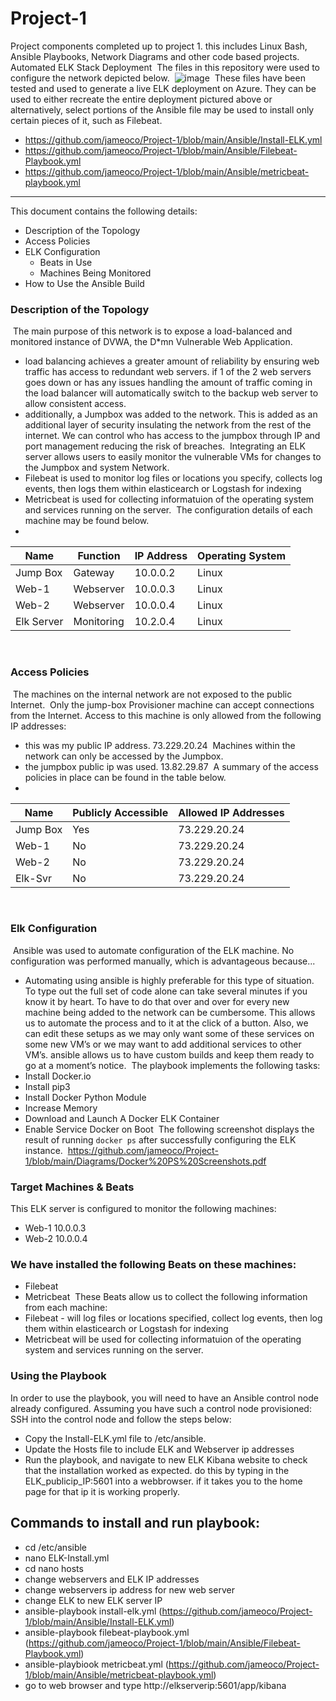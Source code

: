 # Project-1
Project components completed up to project 1. this includes Linux Bash, Ansible Playbooks, Network Diagrams and other code based projects.
​
Automated ELK Stack Deployment
​
The files in this repository were used to configure the network depicted below.
​
![image](https://user-images.githubusercontent.com/80502251/123495660-dd2cf100-d5e1-11eb-9732-0703e3c486ef.png)
​
These files have been tested and used to generate a live ELK deployment on Azure. They can be used to either recreate the entire deployment pictured above or alternatively, select portions of the Ansible file may be used to install only certain pieces of it, such as Filebeat.
​
- https://github.com/jameoco/Project-1/blob/main/Ansible/Install-ELK.yml
- https://github.com/jameoco/Project-1/blob/main/Ansible/Filebeat-Playbook.yml
- https://github.com/jameoco/Project-1/blob/main/Ansible/metricbeat-playbook.yml
---
This document contains the following details:  
- Description of the Topology
- Access Policies
- ELK Configuration
  - Beats in Use
  - Machines Being Monitored
- How to Use the Ansible Build
​
​
### Description of the Topology
​
The main purpose of this network is to expose a load-balanced and monitored instance of DVWA, the D*mn Vulnerable Web Application.
​
- load balancing achieves a greater amount of reliability by ensuring web traffic has access to redundant web servers. if 1 of the 2 web servers goes down or has any issues handling the amount of traffic coming in the load balancer will automatically switch to the backup web server to allow consistent access. 
​
- additionally, a Jumpbox was added to the network. This is added as an additional layer of security insulating the network from the rest of the internet. We can control who has access to the jumpbox through IP and port management reducing the risk of breaches.
​
Integrating an ELK server allows users to easily monitor the vulnerable VMs for changes to the Jumpbox and system Network.
- Filebeat is used to monitor log files or locations you specify, collects log events, then logs them within elasticearch or Logstash for indexing
- Metricbeat is used for collecting informatuion of the operating system and services running on the server. 
​
The configuration details of each machine may be found below.
- 
| Name       | Function   | IP Address | Operating System |
|------------|------------|------------|------------------|
| Jump Box   | Gateway    | 10.0.0.2   | Linux            |
| Web-1      | Webserver  | 10.0.0.3   | Linux            |
| Web-2      | Webserver  | 10.0.0.4   | Linux            |
| Elk Server | Monitoring | 10.2.0.4   | Linux            |
​
### Access Policies
​
The machines on the internal network are not exposed to the public Internet. 
​
Only the jump-box Provisioner machine can accept connections from the Internet. Access to this machine is only allowed from the following IP addresses:
- this was my public IP address. 73.229.20.24
​
Machines within the network can only be accessed by the Jumpbox.
- the jumpbox public ip was used. 13.82.29.87
​
A summary of the access policies in place can be found in the table below.
- 
| Name     | Publicly Accessible | Allowed IP Addresses |
|----------|---------------------|----------------------|
| Jump Box | Yes                 | 73.229.20.24         |
| Web-1    | No                  | 73.229.20.24         |
| Web-2    | No                  | 73.229.20.24         |
| Elk-Svr  | No                  | 73.229.20.24         |
​
### Elk Configuration
​
Ansible was used to automate configuration of the ELK machine. No configuration was performed manually, which is advantageous because...
- Automating using ansible is highly preferable for this type of situation. To type out the full set of code alone can take several minutes if you know it by heart. To have to do that over and over for every new machine being added to the network can be cumbersome. This allows us to automate the process and to it at the click of a button. Also, we can edit these setups as we may only want some of these services on some new VM’s or we may want to add additional services to other VM’s. ansible allows us to have custom builds and keep them ready to go at a moment’s notice. 
​
The playbook implements the following tasks:
- Install Docker.io
- Install pip3
- Install Docker Python Module
- Increase Memory
- Download and Launch A Docker ELK Container
- Enable Service Docker on Boot
​
The following screenshot displays the result of running `docker ps` after successfully configuring the ELK instance.
​
https://github.com/jameoco/Project-1/blob/main/Diagrams/Docker%20PS%20Screenshots.pdf
​
### Target Machines & Beats
This ELK server is configured to monitor the following machines:
- Web-1 10.0.0.3
- Web-2 10.0.0.4
​
### We have installed the following Beats on these machines:
- Filebeat
- Metricbeat
​
These Beats allow us to collect the following information from each machine:
- Filebeat - will log files or locations specified, collect log events, then log them within elasticearch or Logstash for indexing
- Metricbeat will be used for collecting informatuion of the operating system and services running on the server.
​
### Using the Playbook
In order to use the playbook, you will need to have an Ansible control node already configured. Assuming you have such a control node provisioned: 
​
SSH into the control node and follow the steps below:
- Copy the Install-ELK.yml file to /etc/ansible.
- Update the  Hosts file to include ELK and Webserver ip addresses
- Run the playbook, and navigate to new ELK Kibana website to check that the installation worked as expected. do this by typing in the ELK_publicip_IP:5601 into a webbrowser. if it takes you to the home page for that ip it is working properly.
​
## Commands to install and run playbook:
- cd /etc/ansible
- nano ELK-Install.yml
- cd nano hosts
- change webservers and ELK IP addresses
- change webservers ip address for new web server
- change ELK to new ELK server IP
- ansible-playbook install-elk.yml (https://github.com/jameoco/Project-1/blob/main/Ansible/Install-ELK.yml)
- ansible-playbook filebeat-playbook.yml (https://github.com/jameoco/Project-1/blob/main/Ansible/Filebeat-Playbook.yml)
- ansible-playbiook metricbeat.yml (https://github.com/jameoco/Project-1/blob/main/Ansible/metricbeat-playbook.yml)
- go to web browser and type http://elkserverip:5601/app/kibana
